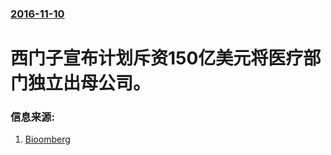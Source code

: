 ### [2016-11-10](/news/2016/11/10/index.md)

##### 
# 西门子宣布计划斥资150亿美元将医疗部门独立出母公司。 




### 信息来源:

1. [Bioomberg](http://www.bloomberg.com/news/articles/2016-11-10/siemens-profit-gains-company-plans-health-care-unit-listing)
